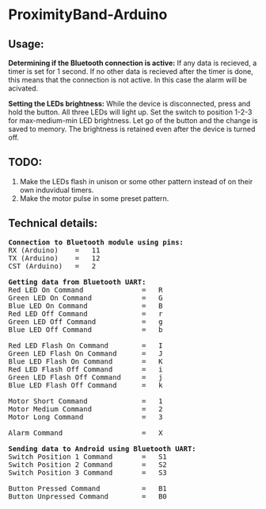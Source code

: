 # ProximityBand-Arduino

## Usage:

<b>Determining if the Bluetooth connection is active:</b>
If any data is recieved, a timer is set for 1 second.
If no other data is recieved after the timer is done, this means that the connection is not active.
In this case the alarm will be acivated.

<b>Setting the LEDs brightness:</b>
While the device is disconnected, press and hold the button.
All three LEDs will light up.
Set the switch to position 1-2-3 for max-medium-min LED brightness.
Let go of the button and the change is saved to memory.
The brightness is retained even after the device is turned off.

## TODO:
1. Make the LEDs flash in unison or some other pattern instead of on their own induvidual timers.
2. Make the motor pulse in some preset pattern.

## Technical details:
<pre>
<b>Connection to Bluetooth module using pins:</b>
RX (Arduino) 	= 	11
TX (Arduino) 	= 	12
CST (Arduino) 	= 	2

<b>Getting data from Bluetooth UART:</b>
Red LED On Command         		=	R
Green LED On Command       		=	G
Blue LED On Command        		=	B
Red LED Off Command        		=	r
Green LED Off Command      		=	g
Blue LED Off Command       		=	b

Red LED Flash On Command    	=	I
Green LED Flash On Command  	=	J
Blue LED Flash On Command   	=	K
Red LED Flash Off Command   	=	i
Green LED Flash Off Command 	=	j
Blue LED Flash Off Command  	=	k

Motor Short Command      	 	=	1
Motor Medium Command     	 	=	2
Motor Long Command       	 	=	3

Alarm Command           	 	=	X

<b>Sending data to Android using Bluetooth UART:</b>
Switch Position 1 Command  		=	S1
Switch Position 2 Command  		=	S2
Switch Position 3 Command  		=	S3

Button Pressed Command    		=	B1
Button Unpressed Command  		=	B0
</pre>
